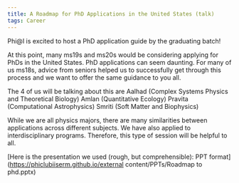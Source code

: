 ```yaml
---
title: A Roadmap for PhD Applications in the United States (talk)
tags: Career
---
```


Phi@I is excited to host a PhD application guide by the graduating batch!

<!--more-->
At this point, many ms19s and ms20s would be considering applying for PhDs in the United States. PhD applications can seem daunting. For many of us ms18s, advice from seniors helped us to successfully get through this process and we want to offer the same guidance to you all.

The 4 of us will be talking about this are
Aalhad (Complex Systems Physics and Theoretical Biology)
Amlan (Quantitative Ecology)
Pravita (Computational Astrophysics)
Smriti (Soft Matter and Biophysics)

While we are all physics majors, there are many similarities between applications across different subjects. We have also applied to interdisciplinary programs. Therefore, this type of session will be helpful to all.

[Here is the presentation we used (rough, but comprehensible): PPT format](https://phiclubiiserm.github.io/external content/PPTs/Roadmap to phd.pptx)

